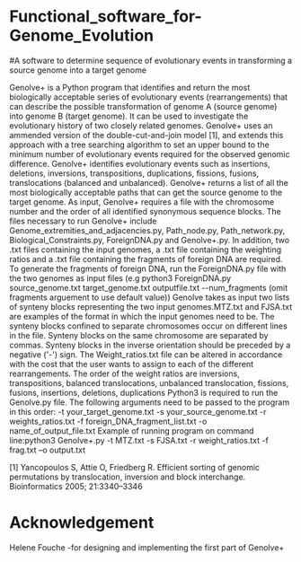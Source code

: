 # Functional_software_for-Genome_Evolution
#A software to determine sequence of evolutionary events in transforming a source genome into a target genome

Genolve+ is a Python program that identifies and return the most biologically acceptable series of evolutionary events (rearrangements) that can describe the possible transformation of genome A (source genome) into genome B (target genome).  It can be used to investigate the evolutionary history of two closely related genomes.  Genolve+ uses an ammended version of the double-cut-and-join model [1], and extends this approach with a tree searching algorithm to set an upper bound to the minimum number of evolutionary events required for the observed genomic difference.  Genolve+ identifies evolutionary events such as insertions, deletions, inversions, transpositions, duplications, fissions, fusions, translocations (balanced and unbalanced).  Genolve+ returns a list of all the most biologically acceptable paths that can get the source genome to the target genome.  As input, Genolve+ requires a file with the chromosome number and the order of all identified synonymous sequence blocks.
The files necessary to run Genolve+ include Genome_extremities_and_adjacencies.py, Path_node.py, Path_network.py, Biological_Constraints.py, ForeignDNA.py and Genolve+.py. In addition, two .txt files containing the input genomes,  a .txt file containing the weighting ratios and a .txt file containing the fragments of foreign DNA are required. To generate the fragments of foreign DNA, run the ForeignDNA.py file with the two genomes as input files (e.g python3 ForeignDNA.py source_genome.txt target_genome.txt outputfile.txt --num_fragments (omit fragments arguement to use default value))
Genolve takes as input two lists of synteny blocks representing the two input genomes.MTZ.txt and FJSA.txt are examples of the format in which the input genomes need to be. The synteny blocks confined to separate chromosomes occur on different lines in the file. Synteny blocks on the same chromosome are separated by commas. Synteny blocks in the inverse orientation should be preceded by a negative ('-') sign.
The Weight_ratios.txt file can be altered in accordance with the cost that the user wants to assign to each of the different rearrangements. The order of the weight ratios are inversions, transpositions, balanced translocations, unbalanced translocation, fissions, fusions, insertions, deletions, duplications
Python3 is required to run the Genolve.py file. The following arguments need to be passed to the program in this order: -t your_target_genome.txt -s your_source_genome.txt -r weights_ratios.txt -f foreign_DNA_fragment_list.txt -o name_of_output_file.txt
Example of running program on command line:python3 Genolve+.py -t MTZ.txt -s FJSA.txt -r weight_ratios.txt -f frag.txt –o output.txt

[1]  Yancopoulos S, Attie O, Friedberg R. Efficient sorting of genomic permutations by translocation, inversion and block interchange. Bioinformatics 2005; 21:3340–3346


# Acknowledgement
Helene Fouche -for designing and implementing the first part of Genolve+
